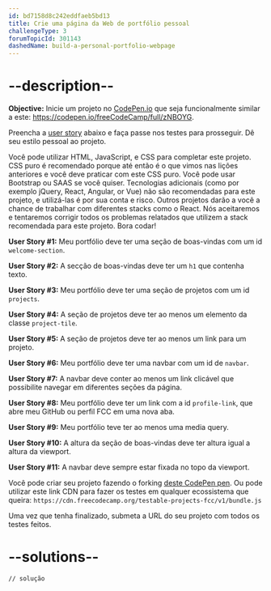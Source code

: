 ```yaml
---
id: bd7158d8c242eddfaeb5bd13
title: Crie uma página da Web de portfólio pessoal
challengeType: 3
forumTopicId: 301143
dashedName: build-a-personal-portfolio-webpage
---
```


# --description--

**Objective:** Inicie um projeto no [CodePen.io](https://codepen.io) que seja funcionalmente similar a este: <https://codepen.io/freeCodeCamp/full/zNBOYG>.

Preencha a [user story](https://en.wikipedia.org/wiki/User_story) abaixo e faça passe nos testes para prosseguir. Dê seu estilo pessoal ao projeto.

Você pode utilizar HTML, JavaScript, e CSS para completar este projeto. CSS puro é recomendado porque até então é o que vimos nas lições anteriores e você deve praticar com este CSS puro. Você pode usar Bootstrap ou SAAS se você quiser. Tecnologias adicionais (como por exemplo jQuery, React, Angular, or Vue) não são recomendadas para este projeto, e utilizá-las é por sua conta e risco. Outros projetos darão a você a chance de trabalhar com diferentes stacks como o React. Nós aceitaremos e tentaremos corrigir todos os problemas relatados que utilizem a stack recomendada para este projeto. Bora codar!

**User Story #1:** Meu portfólio deve ter uma seção de boas-vindas com um id `welcome-section`.

**User Story #2:** A secção de boas-vindas deve ter um `h1` que contenha texto.

**User Story #3:** Meu portfólio deve ter uma seção de projetos com um id `projects`.

**User Story #4:** A seção de projetos deve ter ao menos um elemento da classe `project-tile`.

**User Story #5:** A seção de projetos deve ter ao menos um link para um projeto.

**User Story #6:** Meu portfólio deve ter uma navbar com um id de `navbar`.

**User Story #7:** A navbar deve conter ao menos um link clicável que possibilite navegar em diferentes seções da página.

**User Story #8:** Meu portfólio deve ter um link com a id `profile-link`, que abre meu GitHub ou perfil FCC em uma nova aba.

**User Story #9:** Meu portfólio teve ter ao menos uma media query.

**User Story #10:** A altura da seção de boas-vindas deve ter altura igual a altura da viewport.

**User Story #11:** A navbar deve sempre estar fixada no topo da viewport.

Você pode criar seu projeto fazendo o forking [deste CodePen pen](https://codepen.io/freeCodeCamp/pen/MJjpwO). Ou pode utilizar este link CDN para fazer os testes em qualquer ecossistema que queira: `https://cdn.freecodecamp.org/testable-projects-fcc/v1/bundle.js`

Uma vez que tenha finalizado, submeta a URL do seu projeto com todos os testes feitos.

# --solutions--

```html
// solução
```
